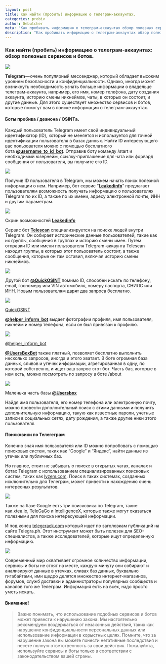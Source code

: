 ```yaml
---
layout: post
title: Как найти (пробить) информацию о телеграм-аккаунтах.
categories: probiv
author: Gebutcher
meta: "Как пробивать информацию о телеграм-аккаунтах обзор полезных сервисов и ботов"
description: "Как пробивать информацию о телеграм-аккаунтах обзор полезных сервисов и ботов"
---
```


### Как найти (пробить) информацию о телеграм-аккаунтах: обзор полезных сервисов и ботов.

![](https://cdn-images-1.medium.com/max/800/1*eEGi8u2yg5xXostfhW7Aeg.jpeg)

**Telegram** — очень популярный мессенджер, который обладает высоким уровнем безопасности и конфиденциальности. Однако, иногда может возникнуть необходимость узнать больше информации о владельце телеграм-аккаунта, например, его имя, номер телефона, дату создания аккаунта, историю смены никнеймов, чаты, в которых он состоит, и другие данные. Для этого существует множество сервисов и ботов, которые помогут вам в поиске информации о телеграм-аккаунтах.

#### Боты пробива / деанона / OSINTа.

Каждый пользователь Telegram имеет свой индивидуальный идентификатор (ID), который не меняется и используется для точной идентификации пользователя в базах данных. Найти ID интересующего вас пользователя можно с помощью бесплатного бота [**@username_to_id_bot**](https://t.me/username_to_id_bot). Отправив боту команду /start и необходимый юзернейм, ссылку-приглашение для чата или форвард сообщения от пользователя, вы получите его ID.

![](https://cdn-images-1.medium.com/max/800/1*P9VxaNfA3d53Zqu91VMKaw.jpeg)

Получив ID пользователя в Telegram, мы можем начать поиск полезной информации о нем. Например, бот сервис “[**Leakedinfo**](https://bit.ly/3EH0Hbe)” предлагает пользователям возможность получать информацию о пользователях Telegram по их ID, а также по их имени, адресу электронной почты, ИНН и другим параметрам.

![](https://cdn-images-1.medium.com/max/800/1*QFpIEKPsnpTjmQRE2lvQlg.jpeg)

Скрин возможностей [**Leakedinfo**](https://bit.ly/3EH0Hbe)

Сервис бот [**Telescan**](https://ok.me/me8C1) специализируется на поиске людей внутри Telegram. Он собирает исторические данные пользователей, такие как их группы, сообщения в группах и историю смены имен. Путем отправки ID или имени пользователя Telegram-аккаунта Telescan находит группы, в которых этот пользователь состоит, а также сообщения, которые он там оставил, включая историю смены никнеймов.

![](https://cdn-images-1.medium.com/max/800/1*Y6m4FyNP1zSdQfTzfZCxPw.jpeg)

Другой бот [**@QuickOSINT**](https://t.me/QuickLeaksBot) помимо ID, способен искать по телефону, email, госномеру или VIN автомобиля, номеру паспорта, СНИЛС или ИНН. Новым пользователям дарят два запроса бесплатно.

![](https://cdn-images-1.medium.com/max/800/1*CjxNz94swtZAs8nbPEKh8Q.jpeg)

[QuickOSINT](https://t.me/QuickLeaksBot)

[**@helper_inform_bot**](https://t.me/helper_inform_bot) выдает фотографии профиля, имя пользователя, никнейм и номер телефона, если он был привязан к профилю.

![](https://cdn-images-1.medium.com/max/800/1*dN2ojTAsVvYacHHdU_xIgQ.jpeg)

[@helper_inform_bot](https://t.me/helper_inform_bot)

[**@UsersBoxBot**](https://t.me/usersbbox_bot?start=MzU1MjczOTc2) также платный, позволяет бесплатно выполнить несколько запросов, иногда и этого хватает. В боте огромная база данных, сливов и утечек информации, агрегированная в одну, по которой собственно, и ищет ваш запрос этот бот. Часть баз, которые в нем есть, можно посмотреть по запросу в боте /about

![](https://cdn-images-1.medium.com/max/800/1*ivQVMbh4DzOx3_2fQllXYw.jpeg)

Маленька часть базы [**@Usersbox**](https://t.me/usersbbox_bot?start=MzU1MjczOTc2)

Найдя имя пользователя, его номер телефона или электронную почту, можно провести дополнительный поиск с этими данными и получить дополнительную информацию, такую как известные пароли, учетные записи в социальных сетях, дату рождения, а также другие ники этого пользователя.

#### Поисковики по Телегеграм

Конечно зная имя пользователя или ID можно попробовать с помощью поисковых систем, таких как “Google” и “Яндекс”, найти данные из утечек или публичных баз.

Но главное, стоит не забывать о поиске в открытых чатах, каналах и ботах Telegram с использованием специализированных поисковых систем, таких как [lyzem.com](https://lyzem.com/). Поиск в таких системах, созданных исключительно для Телеграм, может привести к нахождению очень интересных результатов.

![](https://cdn-images-1.medium.com/max/800/1*Coj33vlm-mangZFqcB3R2g.jpeg)

Также на базе Google есть три поисковика по Telegram, такие как [xtea.io](https://xtea.io/ts_en.html#gsc.tab=0), [TeleGaGo](https://cse.google.com/cse?&cx=006368593537057042503:efxu7xprihg#gsc.tab=0) и [IntelligenceX](https://intelx.io/tools?tab=telegram), которые также могут оказаться полезными для поиска интересующей информации.

И под конец [telegcrack.com](https://telegcrack.com/ru/) который ищет по заголовкам публикаций на сайте Telegra.ph. Этот инструмент может быть полезен для SEO-специалистов, а также исследователей, которые ищут определенную информацию.

![](https://cdn-images-1.medium.com/max/800/1*hW2_gk4PqKSpNL2bWoEYNA.jpeg)

Современный мир охватывает огромное количество информации, сервисы и боты не стоят на месте, каждую минуту они собирают и анализируют данные в утечках, сливах баз данных, буквально гигабайтами, ими щедро делятся множество интернет-магазинов, форумов, служб доставки и администраторы популярных сообществ и каналов того же Телеграм. Информация есть на всех, надо просто уметь искать.

#### Внимание!

> Важно понимать, что использование подобных сервисов и ботов может привести к нарушению закона. Мы настоятельно рекомендуем воздержаться от незаконных действий, таких как нарушение конфиденциальности персональных данных или использование информации в корыстных целях. Помните, что за нарушение закона вы можете понести негативные последствия и несете полную ответственность за свои действия. Пожалуйста, используйте сервисы и боты только в соответствии с законодательством вашей страны.
